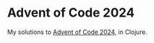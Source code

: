 # Advent of Code 2024

My solutions to [Advent of Code 2024](https://adventofcode.com/2024), in Clojure.
